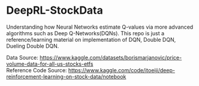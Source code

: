 # DeepRL-StockData

Understanding how Neural Networks estimate Q-values via more advanced algorithms such as Deep Q-Networks(DQNs). This repo is just a reference/learning material on implementation of DQN, Double DQN, Dueling Double DQN. 

Data Source: https://www.kaggle.com/datasets/borismarjanovic/price-volume-data-for-all-us-stocks-etfs \
Reference Code Source: https://www.kaggle.com/code/itoeiji/deep-reinforcement-learning-on-stock-data/notebook  
